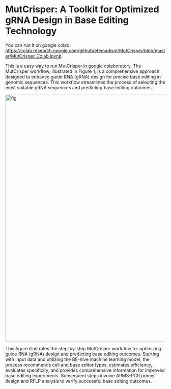 # MutCrisper: A Toolkit for Optimized gRNA Design in Base Editing Technology

You can run it on google colab: https://colab.research.google.com/github/etemadism/MutCrisper/blob/master/MutCrisper_Colab.ipynb 


This is a easy way to run MutCrisper in google colaboratory. The MutCrisper workflow, illustrated in Figure 1, is a comprehensive approach designed to enhance guide RNA (gRNA) design for precise base editing in genomic sequences. This workflow streamlines the process of selecting the most suitable gRNA sequences and predicting base editing outcomes.


<img width="774" alt="fig" src="https://github.com/etemadism/MutCrisper/assets/135605381/777f9800-744f-4cd7-be8f-d3388021e01f">

This figure illustrates the step-by-step MutCrisper workflow for optimizing guide RNA (gRNA) design and predicting base editing outcomes. Starting with input data and utilizing the BE-hive machine learning model, the process recommends cell and base editor types, estimates efficiency, evaluates specificity, and provides comprehensive information for improved base editing experiments. Subsequent steps involve ARMS-PCR primer design and RFLP analysis to verify successful base editing outcomes.
